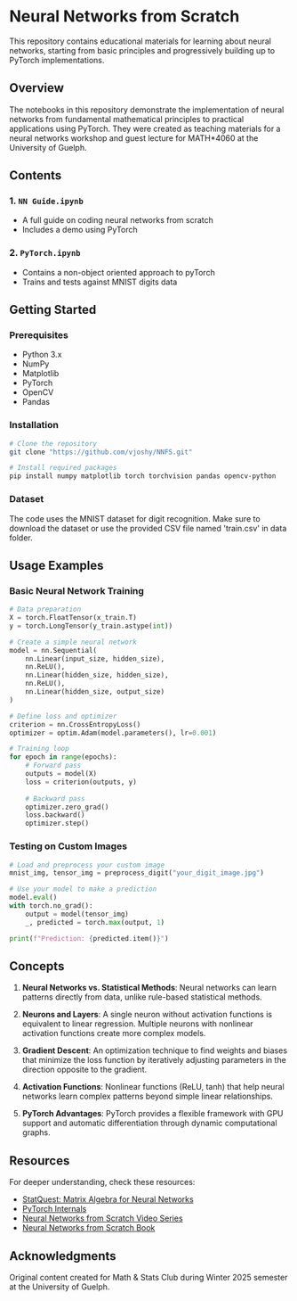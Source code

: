 # Neural Networks from Scratch

This repository contains educational materials for learning about neural networks, starting from basic principles and progressively building up to PyTorch implementations.

## Overview

The notebooks in this repository demonstrate the implementation of neural networks from fundamental mathematical principles to practical applications using PyTorch. They were created as teaching materials for a neural networks workshop and guest lecture for MATH*4060 at the University of Guelph.

## Contents

### 1. `NN Guide.ipynb`
- A full guide on coding neural networks from scratch
- Includes a demo using PyTorch

### 2. `PyTorch.ipynb`

- Contains a non-object oriented approach to pyTorch 
- Trains and tests against MNIST digits data


## Getting Started

### Prerequisites

- Python 3.x
- NumPy
- Matplotlib
- PyTorch
- OpenCV 
- Pandas

### Installation

```bash
# Clone the repository
git clone "https://github.com/vjoshy/NNFS.git"

# Install required packages
pip install numpy matplotlib torch torchvision pandas opencv-python
```

### Dataset

The code uses the MNIST dataset for digit recognition. Make sure to download the dataset or use the provided CSV file named 'train.csv' in data folder.

## Usage Examples

### Basic Neural Network Training

```python
# Data preparation
X = torch.FloatTensor(x_train.T)
y = torch.LongTensor(y_train.astype(int))

# Create a simple neural network
model = nn.Sequential(
    nn.Linear(input_size, hidden_size), 
    nn.ReLU(),
    nn.Linear(hidden_size, hidden_size), 
    nn.ReLU(),
    nn.Linear(hidden_size, output_size)
)

# Define loss and optimizer
criterion = nn.CrossEntropyLoss()
optimizer = optim.Adam(model.parameters(), lr=0.001)

# Training loop
for epoch in range(epochs):
    # Forward pass
    outputs = model(X)
    loss = criterion(outputs, y)
    
    # Backward pass
    optimizer.zero_grad()
    loss.backward()
    optimizer.step()
```

### Testing on Custom Images

```python
# Load and preprocess your custom image
mnist_img, tensor_img = preprocess_digit("your_digit_image.jpg")

# Use your model to make a prediction
model.eval()
with torch.no_grad():
    output = model(tensor_img)
    _, predicted = torch.max(output, 1)

print(f"Prediction: {predicted.item()}")
```

## Concepts

1. **Neural Networks vs. Statistical Methods**: Neural networks can learn patterns directly from data, unlike rule-based statistical methods.

2. **Neurons and Layers**: A single neuron without activation functions is equivalent to linear regression. Multiple neurons with nonlinear activation functions create more complex models.

3. **Gradient Descent**: An optimization technique to find weights and biases that minimize the loss function by iteratively adjusting parameters in the direction opposite to the gradient.

4. **Activation Functions**: Nonlinear functions (ReLU, tanh) that help neural networks learn complex patterns beyond simple linear relationships.

5. **PyTorch Advantages**: PyTorch provides a flexible framework with GPU support and automatic differentiation through dynamic computational graphs.

## Resources

For deeper understanding, check these resources:

- [StatQuest: Matrix Algebra for Neural Networks](https://statquest.org/essential-matrix-algebra-for-neural-networks-clearly-explained/)
- [PyTorch Internals](https://blog.ezyang.com/2019/05/pytorch-internals/)
- [Neural Networks from Scratch Video Series](https://youtube.com/playlist?list=PLAqhIrjkxbuWI23v9cThsA9GvCAUhRvKZ)
- [Neural Networks from Scratch Book](https://nnfs.io/)

## Acknowledgments

Original content created for Math & Stats Club during Winter 2025 semester at the University of Guelph.